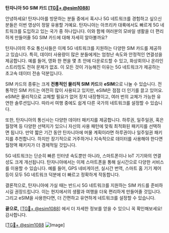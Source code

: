 **탄자니아 5G SIM 카드 [[TG💪+ @esim1088](https://t.me/s/esim1088)]**

안녕하세요! 탄자니아를 방문하는 분들 중에서 혹시나 5G 네트워크를 경험하고 싶으신 분들은 이번 영상이 정말 유용할 거예요. 탄자니아는 아프리카 대륙에서도 빠르게 5G 네트워크를 도입하고 있는 국가 중 하나입니다. 이와 함께 여러분의 모바일 생활을 더 편리하게 만들어줄 5G SIM 카드에 대해 자세히 알아볼까요?

탄자니아의 주요 통신사들은 이제 5G 네트워크를 지원하는 다양한 SIM 카드를 제공하고 있습니다. 특히, 데이터 사용량이 많은 분들에게는 엄청난 속도와 안정적인 연결성을 제공합니다. 예를 들어, 영화 한 편을 몇 초 안에 다운로드할 수 있고, 화상회의나 온라인 스트리밍도 전혀 문제가 없죠. 이 모든 것이 가능해진 이유는 5G 네트워크가 제공하는 초고속 데이터 전송 덕분입니다.

SIM 카드의 종류는 크게 **전통적인 물리적 SIM 카드**와 **eSIM**으로 나눌 수 있습니다. 전통적인 SIM 카드는 여전히 많이 사용되고 있지만, eSIM은 점점 더 인기를 끌고 있어요. eSIM은 물리적으로 교체할 필요가 없어 장치 내장형이고, 여러 번의 교체가 가능한 유연한 솔루션입니다. 따라서 여행 중에도 쉽게 다른 국가의 네트워크를 설정할 수 있습니다.

또한, 탄자니아의 통신사는 다양한 데이터 패키지를 제공합니다. 하루권, 일주일권, 혹은 월정액 등 다양한 선택지가 있으니 자신의 사용 패턴에 맞춰 최적화된 패키지를 선택하면 됩니다. 만약 짧은 기간 동안 탄자니아에 머물 계획이라면 하루권이나 일주일권 패키지를 추천합니다. 하지만 장기적으로 거주하거나 지속적으로 데이터를 사용해야 한다면 월정액 패키지가 더 경제적일 것입니다.

5G 네트워크는 단순히 빠른 인터넷 속도뿐만 아니라, 스마트폰이나 IoT 기기와의 연결성도 크게 개선됩니다. 탄자니아에서는 이제 스마트폰을 통해 실시간으로 다양한 서비스를 이용할 수 있습니다. 예를 들어, GPS 네비게이션, 실시간 번역, 스마트 홈 기기 제어 등이 모두 5G 네트워크 덕분에 더 빠르고 정확하게 작동합니다.

결론적으로, 탄자니아에 가실 때는 반드시 5G 네트워크를 지원하는 SIM 카드를 준비하시길 권장드립니다. 이는 현지에서의 생활과 여행을 더욱 편리하게 만들어줄 것입니다. 그리고 eSIM을 사용한다면, 더 간편하고 유연하게 네트워크를 설정할 수 있습니다.

**끝으로,** [[TG💪+ @esim1088](https://t.me/s/esim1088)] 에서 더 자세한 정보를 얻을 수 있으니 꼭 확인해보세요! 감사합니다. 

[[TG💪+ @esim1088](https://t.me/s/esim1088) ![Image](https://i.postimg.cc/Y0z9fWf4/image.png)]